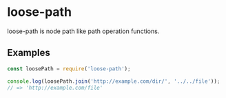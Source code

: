 # loose-path

loose-path is node path like path operation functions.

## Examples

```js
const loosePath = require('loose-path');

console.log(loosePath.join('http://example.com/dir/', '../../file'));
// => 'http://example.com/file'
```
